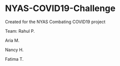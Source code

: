 # NYAS-COVID19-Challenge

Created for the NYAS Combating COVID19 project

Team:
Rahul P.

Aria M.

Nancy H.

Fatima T.
